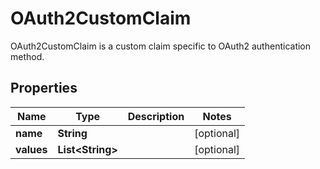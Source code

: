 

# OAuth2CustomClaim

OAuth2CustomClaim is a custom claim specific to OAuth2 authentication method.

## Properties

| Name | Type | Description | Notes |
|------------ | ------------- | ------------- | -------------|
|**name** | **String** |  |  [optional] |
|**values** | **List&lt;String&gt;** |  |  [optional] |



